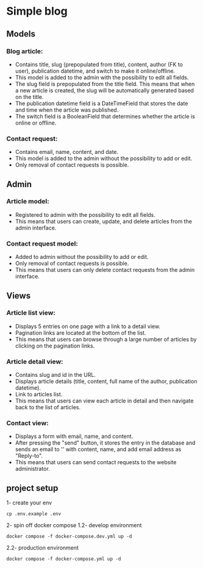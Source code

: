 # Simple blog
 
## Models

### Blog article:
   - Contains title, slug (prepopulated from title), content, author (FK to user), publication datetime, and switch to make it online/offline.
   - This model is added to the admin with the possibility to edit all fields.
   - The slug field is prepopulated from the title field. This means that when a new article is created, the slug will be automatically generated based on the title.
   - The publication datetime field is a DateTimeField that stores the date and time when the article was published.
   - The switch field is a BooleanField that determines whether the article is online or offline.

### Contact request:
   - Contains email, name, content, and date.
   - This model is added to the admin without the possibility to add or edit.
   - Only removal of contact requests is possible.

## Admin

### Article model:
   - Registered to admin with the possibility to edit all fields.
   - This means that users can create, update, and delete articles from the admin interface.

### Contact request model:
   - Added to admin without the possibility to add or edit.
   - Only removal of contact requests is possible.
   - This means that users can only delete contact requests from the admin interface.

## Views

### Article list view:
   - Displays 5 entries on one page with a link to a detail view.
   - Pagination links are located at the bottom of the list.
   - This means that users can browse through a large number of articles by clicking on the pagination links.

### Article detail view:
   - Contains slug and id in the URL.
   - Displays article details (title, content, full name of the author, publication datetime).
   - Link to articles list.
   - This means that users can view each article in detail and then navigate back to the list of articles.

### Contact view:
   - Displays a form with email, name, and content.
   - After pressing the "send" button, it stores the entry in the database and sends an email to '' with content, name, and add email address as "Reply-to".
   - This means that users can send contact requests to the website administrator.

## project setup

1- create your env
```
cp .env.example .env
```

2- spin off docker compose 
   1.2- develop environment
```
docker compose -f docker-compose.dev.yml up -d
```
   2.2- production environment
```
docker compose -f docker-compose.yml up -d
```

